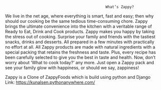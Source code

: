                                                   What’s Zappy?
                                                  
We live in the net age, where everything is smart, fast and easy; then why should our cooking be the same tedious time-consuming chore. Zappy brings the ultimate convenience into the kitchen with a veritable range of Ready to Eat, Drink and Cook products.
Zappy makes you happy by taking the stress out of cooking. Surprise your family and friends with the tastiest snacks, drinks and desserts. All prepared in a few minutes with practically no effort at all.
All Zappy products are made with natural ingredients with a special packing that retains the freshness and taste. Plus, every recipe has been carefully selected to give you the best in taste and health.
Now, don’t worry about ‘What to cook today?’ any more. Just open a Zappy pack and see your family glow with happiness, or should we say, zappiness!

Zappy is a Clone of ZappyFoods which is build using python and Django
Link: https://kunalsen.pythonanywhere.com/
